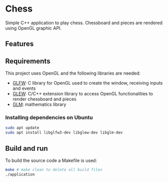 # Chess
Simple C++ application to play chess. Chessboard and pieces are rendered using OpenGL graphic API.

## Features

## Requirements
This project uses OpenGL and the following libraries are needed:
- [GLFW](https://www.glfw.org/): C library for OpenGL used to create the window, receiving inputs and events
- [GLEW](https://glew.sourceforge.net/): C/C++ extension library to access OpenGL functionalities to render chessboard and pieces
- [GLM](https://glm.g-truc.net/0.9.9/api/index.html): mathematics library

### Installing dependencies on Ubuntu
```bash
sudo apt update
sudo apt install libglfw3-dev libglew-dev libglm-dev
```

## Build and run
To build the source code a Makefile is used:
```bash
make # make clean to delete all build files
./application
```
